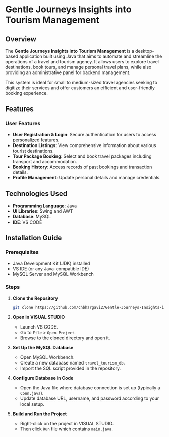 
# Gentle Journeys Insights into Tourism Management
## Overview

The **Gentle Journeys Insights into Tourism Management** is a desktop-based application built using Java that aims to automate and streamline the operations of a travel and tourism agency. It allows users to explore travel destinations, book tours, and manage personal travel plans, while also providing an administrative panel for backend management.

This system is ideal for small to medium-sized travel agencies seeking to digitize their services and offer customers an efficient and user-friendly booking experience.

## Features

### User Features
- **User Registration & Login**: Secure authentication for users to access personalized features.
- **Destination Listings**: View comprehensive information about various tourist destinations.
- **Tour Package Booking**: Select and book travel packages including transport and accommodation.
- **Booking History**: Access records of past bookings and transaction details.
- **Profile Management**: Update personal details and manage credentials.


## Technologies Used

- **Programming Language**: Java
- **UI Libraries**: Swing and AWT
- **Database**: MySQL
- **IDE**: VS CODE

## Installation Guide

### Prerequisites
- Java Development Kit (JDK) installed
- VS IDE (or any Java-compatible IDE)
- MySQL Server and MySQL Workbench

### Steps

1. **Clone the Repository**
   ```bash
   git clone https://github.com/chbhargavi2/Gentle-Journeys-Insights-into-Tourism-Management.git
   ```

2. **Open in VISUAL STUDIO**
   - Launch VS CODE.
   - Go to `File` > `Open Project`.
   - Browse to the cloned directory and open it.

3. **Set Up the MySQL Database**
   - Open MySQL Workbench.
   - Create a new database named `travel_tourism_db`.
   - Import the SQL script provided in the repository.

4. **Configure Database in Code**
   - Open the Java file where database connection is set up (typically a `Conn.java`).
   - Update database URL, username, and password according to your local setup.

5. **Build and Run the Project**
   - Right-click on the project in VISUAL STUDIO.
   - Then click `Run` file which contains `main.java`.


